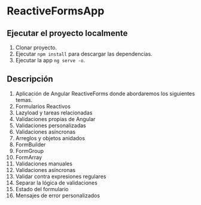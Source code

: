 # ReactiveFormsApp

## Ejecutar el proyecto localmente

1. Clonar proyecto.
2. Ejecutar ```npm install``` para descargar las dependencias.
3. Ejecutar la app ```ng serve -o```.

## Descripción

1. Aplicación de Angular ReactiveForms donde abordaremos los siguientes temas.
2. Formularios Reactivos
3. Lazyload y tareas relacionadas
4. Validaciones propias de Angular
5. Validaciones personalizadas
6. Validaciones asíncronas
7. Arreglos y objetos anidados
8. FormBuilder
9. FormGroup
10. FormArray
11. Validaciones manuales
12. Validaciones asíncronas
13. Validar contra expresiones regulares
14. Separar la lógica de validaciones
15. Estado del formulario
16. Mensajes de error personalizados
